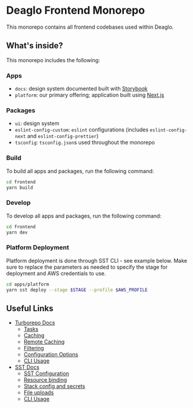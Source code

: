 # Deaglo Frontend Monorepo

This monorepo contains all frontend codebases used within Deaglo.

## What's inside?

This monorepo includes the following:

### Apps

- `docs`: design system documented built with [Storybook](https://storybook.js.org/)
- `platform`: our primary offering; application built using [Next.js](https://nextjs.org/)

### Packages

- `ui`: design system
- `eslint-config-custom`: `eslint` configurations (includes `eslint-config-next` and `eslint-config-prettier`)
- `tsconfig`: `tsconfig.json`s used throughout the monorepo

### Build

To build all apps and packages, run the following command:

```sh
cd frontend
yarn build
```

### Develop

To develop all apps and packages, run the following command:

```sh
cd frontend
yarn dev
```

### Platform Deployment

Platform deployment is done through SST CLI - see example below. Make sure to replace the parameters as needed to specify the stage for deployment and AWS credentials to use.

```sh
cd apps/platform
yarn sst deploy --stage $STAGE --profile $AWS_PROFILE
```

## Useful Links

- [Turborepo Docs](https://turbo.build/repo/docs)
  - [Tasks](https://turbo.build/repo/docs/core-concepts/monorepos/running-tasks)
  - [Caching](https://turbo.build/repo/docs/core-concepts/caching)
  - [Remote Caching](https://turbo.build/repo/docs/core-concepts/remote-caching)
  - [Filtering](https://turbo.build/repo/docs/core-concepts/monorepos/filtering)
  - [Configuration Options](https://turbo.build/repo/docs/reference/configuration)
  - [CLI Usage](https://turbo.build/repo/docs/reference/command-line-reference)
- [SST Docs](https://docs.sst.dev/)
  - [SST Configuration](https://docs.sst.dev/configuring-sst)
  - [Resource binding](https://docs.sst.dev/resource-binding)
  - [Stack config and secrets](https://docs.sst.dev/config)
  - [File uploads](https://docs.sst.dev/file-uploads)
  - [CLI Usage](https://docs.sst.dev/packages/sst)
